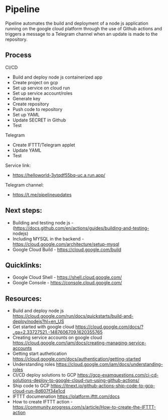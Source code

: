 # Pipeline

Pipeline automates the build and deployment of a node js application running on the google cloud platform through the use of Github actions and triggers a message to a Telegram channel when an update is made to the repository.

## Process 

CI/CD
- Build and deploy node js containerized app
- Create project on gcp
- Set up service on cloud run 
- Set up service account/roles 
- Generate key
- Create repository 
- Push code to repository
- Set up YAML 
- Update SECRET in Github
- Test 

Telegram 
- Create IFTTT/Telegram applet 
- Update YAML 
- Test 

Service link:
- https://helloworld-3ytqdf55bq-uc.a.run.app/

Telegram channel:
- https://t.me/pipelineupdates

## Next steps:
- Building and testing node js - (https://docs.github.com/en/actions/guides/building-and-testing-
nodejs)
- Including MYSQL in the backend - https://cloud.google.com/architecture/setup-mysql
- Google Cloud Build - https://cloud.google.com/build

## Quicklinks: 
- Google Cloud Shell - https://shell.cloud.google.com/
- Google Console - https://console.cloud.google.com/

## Resources:
- Build and deploy node js https://cloud.google.com/run/docs/quickstarts/build-and-deploy/nodejs?hl=en_US
- Get started with google cloud https://cloud.google.com/docs/?_ga=2.33727521.-1487606709.1620355765
- Creating service accounts on google cloud https://cloud.google.com/iam/docs/creating-managing-service-accounts
- Getting start authetication https://cloud.google.com/docs/authentication/getting-started
- Understanding roles https://cloud.google.com/iam/docs/understanding-roles
- CI/CD deploy solutions to GCP https://gcp-examquestions.com/ci-cd-solutions-deploy-to-google-cloud-run-using-github-actions/
- Ship code to GCP https://itnext.io/github-actions-ship-code-to-gcp-cloud-run-8d607f34e1cd
- IFTTT documenation https://platform.ifttt.com/docs
- How to create IFTTT action - https://community.progress.com/s/article/How-to-create-the-IFTTT-action
